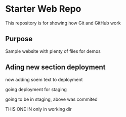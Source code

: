 # Starter Web Repo

This repository is for showing how Git and GitHub work

## Purpose

Sample website with plenty of files for demos

## Ading new section deployment
now adding soem text to deployment


going deployment for staging


going to be in staging, above was commited


THIS ONE IN only in working dir

